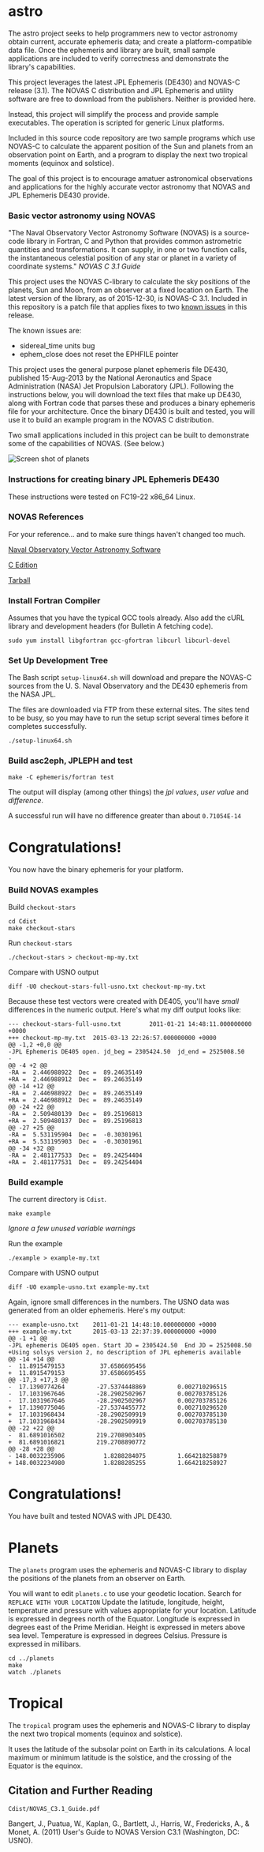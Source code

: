 # astro

The astro project seeks to help programmers new to vector
astronomy obtain current, accurate ephemeris data; and create
a platform-compatible data file. Once the ephemeris and
library are built, small sample applications are included
to verify correctness and demonstrate the library's
capabilities.

This project leverages the latest JPL Ephemeris (DE430) and
NOVAS-C release (3.1).  The NOVAS C distribution and JPL Ephemeris
and utility software are free to download from the publishers.
Neither is provided here.

Instead, this project will simplify the process and provide
sample executables. The operation is scripted for generic Linux
platforms.

Included in this source code repository are two sample programs
which use NOVAS-C to calculate the apparent position of the Sun
and planets from an observation point on Earth, and a program to
display the next two tropical moments (equinox and solstice).

The goal of this project is to encourage amatuer astronomical
observations and applications for the highly accurate vector
astronomy that NOVAS and JPL Ephemeris DE430 provide.

### Basic vector astronomy using NOVAS

"The Naval Observatory Vector Astronomy Software (NOVAS) is a source-code
library in Fortran, C and Python that provides common astrometric quantities
and transformations. It can supply, in one or two function calls, the
instantaneous celestial position of any star or planet in a variety of
coordinate systems."
_NOVAS C 3.1 Guide_

This project uses the NOVAS C-library to calculate the sky positions of
the planets, Sun and Moon, from an observer at a fixed location on Earth.
The latest version of the library, as of 2015-12-30, is NOVAS-C 3.1.
Included in this repository is a patch file that applies fixes to two
[known issues](http://aa.usno.navy.mil/software/novas/novas_faq.php)
in this release.

The known issues are:

* sidereal_time units bug
* ephem_close does not reset the EPHFILE pointer

This project uses the general purpose planet ephemeris file DE430, published
15-Aug-2013 by the National Aeronautics and Space Administration (NASA)
Jet Propulsion Laboratory (JPL). Following the instructions below, you
will download the text files that make up DE430, along with Fortran
code that parses these and produces a binary ephemeris file for your
architecture. Once the binary DE430 is built and tested, you will use
it to build an example program in the NOVAS C distribution.

Two small applications included in this project can
be built to demonstrate some of the capabilities of NOVAS. (See below.)

![Screen shot of planets](demo.png)

### Instructions for creating binary JPL Ephemeris DE430

These instructions were tested on FC19-22 x86_64 Linux.

### NOVAS References

For your reference... and to make sure things haven't changed too much.

[Naval Observatory Vector Astronomy Software](http://aa.usno.navy.mil/software/novas/novas_info.php)

[C Edition](http://aa.usno.navy.mil/software/novas/novas_c/novasc_info.php)

[Tarball](http://aa.usno.navy.mil/software/novas/novas_c/novasc3.1.tar.gz)


### Install Fortran Compiler

Assumes that you have the typical GCC tools already. Also add the
cURL library and development headers (for Bulletin A fetching code).

`sudo yum install libgfortran gcc-gfortran libcurl libcurl-devel`


### Set Up Development Tree

The Bash script `setup-linux64.sh` will download and prepare the
NOVAS-C sources from the U. S. Naval Observatory and the DE430
ephemeris from the NASA JPL.

The files are downloaded via FTP from these external sites. The
sites tend to be busy, so you may have to run the setup script
several times before it completes successfully.

`./setup-linux64.sh`

### Build asc2eph, JPLEPH and test

`make -C ephemeris/fortran test`

The output will display (among other things) the _jpl values_, _user value_ and _difference_.

A successful run will have no difference greater than about `0.71054E-14`

# Congratulations!

You now have the binary ephemeris for your platform.

### Build NOVAS examples

Build `checkout-stars`

```
cd Cdist
make checkout-stars
```

Run `checkout-stars`

`./checkout-stars > checkout-mp-my.txt`

Compare with USNO output

`diff -U0 checkout-stars-full-usno.txt checkout-mp-my.txt`

Because these test vectors were created with DE405, you'll have *small*
differences in the numeric output. Here's what my diff output looks like:

```
--- checkout-stars-full-usno.txt        2011-01-21 14:48:11.000000000 +0000
+++ checkout-mp-my.txt  2015-03-13 22:26:57.000000000 +0000
@@ -1,2 +0,0 @@
-JPL Ephemeris DE405 open. jd_beg = 2305424.50  jd_end = 2525008.50
-
@@ -4 +2 @@
-RA =  2.446988922  Dec =  89.24635149
+RA =  2.446988912  Dec =  89.24635149
@@ -14 +12 @@
-RA =  2.446988922  Dec =  89.24635149
+RA =  2.446988912  Dec =  89.24635149
@@ -24 +22 @@
-RA =  2.509480139  Dec =  89.25196813
+RA =  2.509480137  Dec =  89.25196813
@@ -27 +25 @@
-RA =  5.531195904  Dec =  -0.30301961
+RA =  5.531195903  Dec =  -0.30301961
@@ -34 +32 @@
-RA =  2.481177533  Dec =  89.24254404
+RA =  2.481177531  Dec =  89.24254404
```

### Build example

The current directory is `Cdist`.

`make example`

_Ignore a few unused variable warnings_

Run the example

`./example > example-my.txt`

Compare with USNO output

`diff -U0 example-usno.txt example-my.txt`

Again, ignore small differences in the numbers. The USNO data was generated
from an older ephemeris. Here's my output:

```
--- example-usno.txt    2011-01-21 14:48:10.000000000 +0000
+++ example-my.txt      2015-03-13 22:37:39.000000000 +0000
@@ -1 +1 @@
-JPL ephemeris DE405 open. Start JD = 2305424.50  End JD = 2525008.50
+Using solsys version 2, no description of JPL ephemeris available
@@ -14 +14 @@
-  11.8915479153          37.6586695456
+  11.8915479153          37.6586695455
@@ -17,3 +17,3 @@
-  17.1390774264         -27.5374448869         0.002710296515
-  17.1031967646         -28.2902502967         0.002703785126
-  17.1031967646         -28.2902502967         0.002703785126
+  17.1390775046         -27.5374455772         0.002710296520
+  17.1031968434         -28.2902509919         0.002703785130
+  17.1031968434         -28.2902509919         0.002703785130
@@ -22 +22 @@
-  81.6891016502         219.2708903405
+  81.6891016821         219.2708890772
@@ -28 +28 @@
- 148.0032235906           1.8288284075         1.664218258879
+ 148.0032234980           1.8288285255         1.664218258927
```

# Congratulations!

You have built and tested NOVAS with JPL DE430.

# Planets

The `planets` program uses the ephemeris and NOVAS-C library to
display the positions of the planets from an observer on Earth.

You will want to edit `planets.c` to use your geodetic location.
Search for `REPLACE WITH YOUR LOCATION`
Update the latitude, longitude, height, temperature and pressure
with values appropriate for your location. Latitude is expressed in
degrees north of the Equator. Longitude is expressed in degrees east
of the Prime Meridian. Height is expressed in meters above sea level.
Temperature is expressed in degrees Celsius. Pressure is expressed
in millibars.

```
cd ../planets
make
watch ./planets
```

# Tropical

The `tropical` program uses the ephemeris and NOVAS-C library to
display the next two tropical moments (equinox and solstice).

It uses the latitude of the subsolar point on Earth in its
calculations. A local maximum or minimum latitude is the
solstice, and the crossing of the Equator is the equinox.

## Citation and Further Reading

`Cdist/NOVAS_C3.1_Guide.pdf`

Bangert, J., Puatua, W., Kaplan, G., Bartlett, J., Harris, W., Fredericks, A., & Monet, A. (2011) User's Guide to NOVAS Version C3.1 (Washington, DC: USNO).
